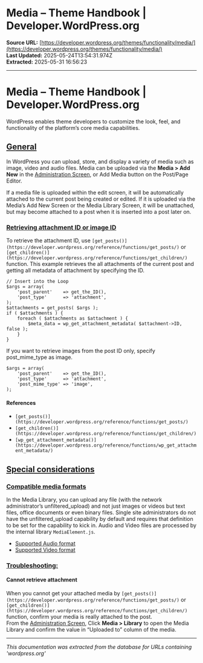 # Media – Theme Handbook | Developer.WordPress.org

**Source URL:** [https://developer.wordpress.org/themes/functionality/media/](https://developer.wordpress.org/themes/functionality/media/)  
**Last Updated:** 2025-05-24T13:54:31.974Z  
**Extracted:** 2025-05-31 16:56:23

---

# Media – Theme Handbook | Developer.WordPress.org

WordPress enables theme developers to customize the look, feel, and functionality of the platform’s core media capabilities.

## [General](#general)

In WordPress you can upload, store, and display a variety of media such as image, video and audio files. Media can be uploaded via the **Media > Add New** in the [Administration Screen](https://codex.wordpress.org/Administration_Screens), or Add Media button on the Post/Page Editor.

If a media file is uploaded within the edit screen, it will be automatically attached to the current post being created or edited. If it is uploaded via the Media’s Add New Screen or the Media Library Screen, it will be unattached, but may become attached to a post when it is inserted into a post later on.

### [Retrieving attachment ID or image ID](#retrieving-attachment-id-or-image-id)

To retrieve the attachment ID, use `[get_posts()](https://developer.wordpress.org/reference/functions/get_posts/)` or `[get_children()](https://developer.wordpress.org/reference/functions/get_children/)` function. This example retrieves the all attachments of the current post and getting all metadata of attachment by specifying the ID.

```
// Insert into the Loop
$args = array(
    'post_parent'    => get_the_ID(),
    'post_type'      => 'attachment',
);
$attachments = get_posts( $args );
if ( $attachments ) {
    foreach ( $attachments as $attachment ) {
        $meta_data = wp_get_attachment_metadata( $attachment->ID, false );
    }
}
```

If you want to retrieve images from the post ID only, specify post\_mime\_type as image.

```
$args = array(
    'post_parent'    => get_the_ID(),
    'post_type'      => 'attachment',
    'post_mime_type' => 'image',
);
```

#### References

*   `[get_posts()](https://developer.wordpress.org/reference/functions/get_posts/)`
*   `[get_children()](https://developer.wordpress.org/reference/functions/get_children/)`
*   `[wp_get_attachment_metadata()](https://developer.wordpress.org/reference/functions/wp_get_attachment_metadata/)`

## [Special considerations](#special-considerations)

### [Compatible media formats](#compatible-media-formats)

In the Media Library, you can upload any file (with the network administrator’s unfiltered\_upload) and not just images or videos but text files, office documents or even binary files. Single site administrators do not have the unfiltered\_upload capability by default and requires that definition to be set for the capability to kick in. Audio and Video files are processed by the internal library `MediaElement.js`.

*   [Supported Audio format](https://developer.wordpress.org/?post_type=theme-handbook&p=25145#supported-audio-format)
*   [Supported Video format](https://developer.wordpress.org/themes/functionality/media/video/#supported-video-format)

### [Troubleshooting:](#troubleshooting)

#### Cannot retrieve attachment

When you cannot get your attached media by `[get_posts()](https://developer.wordpress.org/reference/functions/get_posts/)` or `[get_children()](https://developer.wordpress.org/reference/functions/get_children/)` function, confirm your media is really attached to the post.  
From the [Administration Screen](https://codex.wordpress.org/Administration_Screens), Click **Media > Library** to open the Media Library and confirm the value in “Uploaded to” column of the media.

---

*This documentation was extracted from the database for URLs containing 'wordpress.org'*
